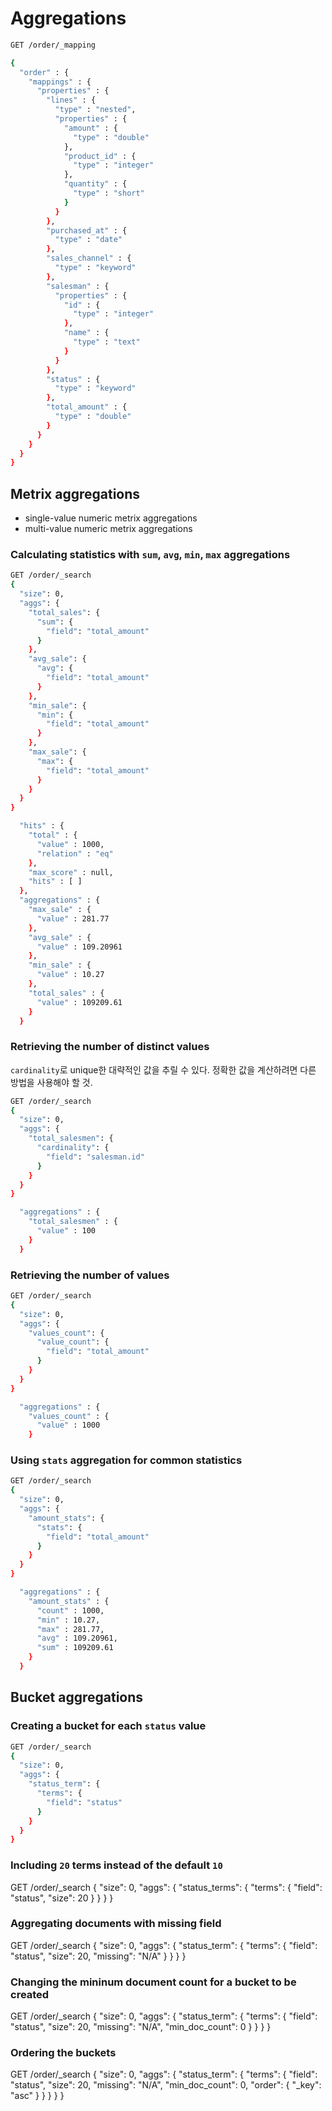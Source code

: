 # Aggregations
```sh
GET /order/_mapping
```
```sh
{
  "order" : {
    "mappings" : {
      "properties" : {
        "lines" : {
          "type" : "nested",
          "properties" : {
            "amount" : {
              "type" : "double"
            },
            "product_id" : {
              "type" : "integer"
            },
            "quantity" : {
              "type" : "short"
            }
          }
        },
        "purchased_at" : {
          "type" : "date"
        },
        "sales_channel" : {
          "type" : "keyword"
        },
        "salesman" : {
          "properties" : {
            "id" : {
              "type" : "integer"
            },
            "name" : {
              "type" : "text"
            }
          }
        },
        "status" : {
          "type" : "keyword"
        },
        "total_amount" : {
          "type" : "double"
        }
      }
    }
  }
}
```
## Metrix aggregations
- single-value numeric metrix aggregations 
- multi-value numeric metrix aggregations 

### Calculating statistics with `sum`, `avg`, `min`, `max` aggregations
```sh
GET /order/_search
{
  "size": 0,
  "aggs": {
    "total_sales": {
      "sum": {
        "field": "total_amount"
      }
    },
    "avg_sale": {
      "avg": {
        "field": "total_amount"
      }
    },
    "min_sale": {
      "min": {
        "field": "total_amount"
      }
    },
    "max_sale": {
      "max": {
        "field": "total_amount"
      }
    }
  }
}
```
```sh
  "hits" : {
    "total" : {
      "value" : 1000,
      "relation" : "eq"
    },
    "max_score" : null,
    "hits" : [ ]
  },
  "aggregations" : {
    "max_sale" : {
      "value" : 281.77
    },
    "avg_sale" : {
      "value" : 109.20961
    },
    "min_sale" : {
      "value" : 10.27
    },
    "total_sales" : {
      "value" : 109209.61
    }
  }
```

### Retrieving the number of distinct values
`cardinality`로 unique한 대략적인 값을 추릴 수 있다. 정확한 값을 계산하려면 다른 방법을 사용해야 할 것.
```sh
GET /order/_search
{
  "size": 0,
  "aggs": {
    "total_salesmen": {
      "cardinality": {
        "field": "salesman.id"
      }
    }
  }
}
```
```sh
  "aggregations" : {
    "total_salesmen" : {
      "value" : 100
    }
  }
```

### Retrieving the number of values
```sh
GET /order/_search
{
  "size": 0,
  "aggs": {
    "values_count": {
      "value_count": {
        "field": "total_amount"
      }
    }
  }
}
```
```sh
  "aggregations" : {
    "values_count" : {
      "value" : 1000
    }
```

### Using `stats` aggregation for common statistics
```sh
GET /order/_search
{
  "size": 0,
  "aggs": {
    "amount_stats": {
      "stats": {
        "field": "total_amount"
      }
    }
  }
}
```
```sh
  "aggregations" : {
    "amount_stats" : {
      "count" : 1000,
      "min" : 10.27,
      "max" : 281.77,
      "avg" : 109.20961,
      "sum" : 109209.61
    }
  }
```

## Bucket aggregations
### Creating a bucket for each `status` value
```sh
GET /order/_search
{
  "size": 0,
  "aggs": {
    "status_term": {
      "terms": {
        "field": "status"
      }
    }
  }
}
```

### Including `20` terms instead of the default `10`
GET /order/_search
{
  "size": 0, 
  "aggs": {
    "status_terms": {
      "terms": {
        "field": "status",
        "size": 20
      }
    }
  }
}

### Aggregating documents with missing field
GET /order/_search
{
  "size": 0,
  "aggs": {
    "status_term": {
      "terms": {
        "field": "status",
        "size": 20,
        "missing": "N/A"
      }
    }
  }
}

### Changing the mininum document count for a bucket to be created
GET /order/_search
{
  "size": 0,
  "aggs": {
    "status_term": {
      "terms": {
          "field": "status",
          "size": 20,
          "missing": "N/A",
          "min_doc_count": 0
      }
    }
  }
}

### Ordering the buckets
GET /order/_search
{
  "size": 0,
  "aggs": {
    "status_term": {
      "terms": {
        "field": "status",
        "size": 20,
        "missing": "N/A",
        "min_doc_count": 0,
        "order": {
          "_key": "asc"
        }
      }
    }
  }
}